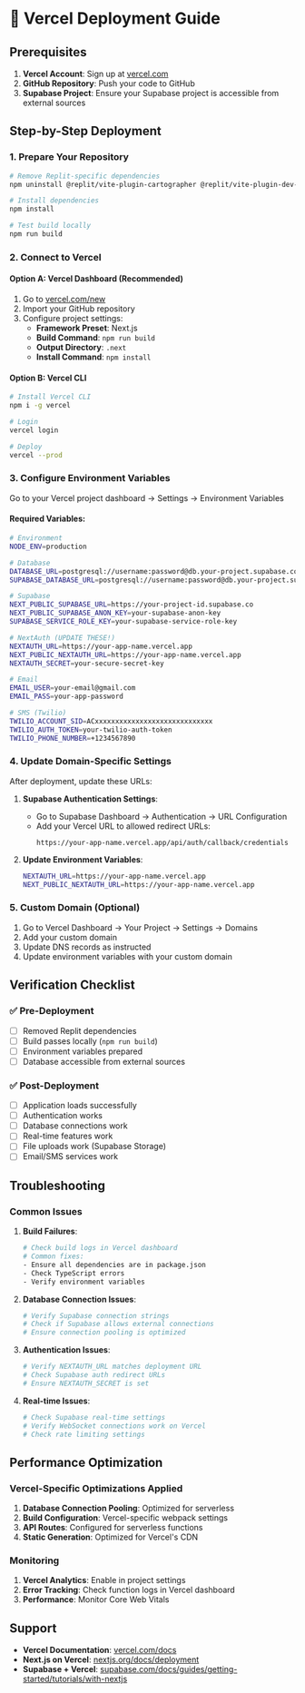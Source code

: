 # 🚀 Vercel Deployment Guide

## Prerequisites

1. **Vercel Account**: Sign up at [vercel.com](https://vercel.com)
2. **GitHub Repository**: Push your code to GitHub
3. **Supabase Project**: Ensure your Supabase project is accessible from external sources

## Step-by-Step Deployment

### 1. Prepare Your Repository

```bash
# Remove Replit-specific dependencies
npm uninstall @replit/vite-plugin-cartographer @replit/vite-plugin-dev-banner @replit/vite-plugin-runtime-error-modal

# Install dependencies
npm install

# Test build locally
npm run build
```

### 2. Connect to Vercel

#### Option A: Vercel Dashboard (Recommended)
1. Go to [vercel.com/new](https://vercel.com/new)
2. Import your GitHub repository
3. Configure project settings:
   - **Framework Preset**: Next.js
   - **Build Command**: `npm run build`
   - **Output Directory**: `.next`
   - **Install Command**: `npm install`

#### Option B: Vercel CLI
```bash
# Install Vercel CLI
npm i -g vercel

# Login
vercel login

# Deploy
vercel --prod
```

### 3. Configure Environment Variables

Go to your Vercel project dashboard → Settings → Environment Variables

#### Required Variables:

```bash
# Environment
NODE_ENV=production

# Database
DATABASE_URL=postgresql://username:password@db.your-project.supabase.co:5432/postgres
SUPABASE_DATABASE_URL=postgresql://username:password@db.your-project.supabase.co:5432/postgres

# Supabase
NEXT_PUBLIC_SUPABASE_URL=https://your-project-id.supabase.co
NEXT_PUBLIC_SUPABASE_ANON_KEY=your-supabase-anon-key
SUPABASE_SERVICE_ROLE_KEY=your-supabase-service-role-key

# NextAuth (UPDATE THESE!)
NEXTAUTH_URL=https://your-app-name.vercel.app
NEXT_PUBLIC_NEXTAUTH_URL=https://your-app-name.vercel.app
NEXTAUTH_SECRET=your-secure-secret-key

# Email
EMAIL_USER=your-email@gmail.com
EMAIL_PASS=your-app-password

# SMS (Twilio)
TWILIO_ACCOUNT_SID=ACxxxxxxxxxxxxxxxxxxxxxxxxxxxxx
TWILIO_AUTH_TOKEN=your-twilio-auth-token
TWILIO_PHONE_NUMBER=+1234567890
```

### 4. Update Domain-Specific Settings

After deployment, update these URLs:

1. **Supabase Authentication Settings**:
   - Go to Supabase Dashboard → Authentication → URL Configuration
   - Add your Vercel URL to allowed redirect URLs:
     ```
     https://your-app-name.vercel.app/api/auth/callback/credentials
     ```

2. **Update Environment Variables**:
   ```bash
   NEXTAUTH_URL=https://your-app-name.vercel.app
   NEXT_PUBLIC_NEXTAUTH_URL=https://your-app-name.vercel.app
   ```

### 5. Custom Domain (Optional)

1. Go to Vercel Dashboard → Your Project → Settings → Domains
2. Add your custom domain
3. Update DNS records as instructed
4. Update environment variables with your custom domain

## Verification Checklist

### ✅ Pre-Deployment
- [ ] Removed Replit dependencies
- [ ] Build passes locally (`npm run build`)
- [ ] Environment variables prepared
- [ ] Database accessible from external sources

### ✅ Post-Deployment
- [ ] Application loads successfully
- [ ] Authentication works
- [ ] Database connections work
- [ ] Real-time features work
- [ ] File uploads work (Supabase Storage)
- [ ] Email/SMS services work

## Troubleshooting

### Common Issues

1. **Build Failures**:
   ```bash
   # Check build logs in Vercel dashboard
   # Common fixes:
   - Ensure all dependencies are in package.json
   - Check TypeScript errors
   - Verify environment variables
   ```

2. **Database Connection Issues**:
   ```bash
   # Verify Supabase connection strings
   # Check if Supabase allows external connections
   # Ensure connection pooling is optimized
   ```

3. **Authentication Issues**:
   ```bash
   # Verify NEXTAUTH_URL matches deployment URL
   # Check Supabase auth redirect URLs
   # Ensure NEXTAUTH_SECRET is set
   ```

4. **Real-time Issues**:
   ```bash
   # Check Supabase real-time settings
   # Verify WebSocket connections work on Vercel
   # Check rate limiting settings
   ```

## Performance Optimization

### Vercel-Specific Optimizations Applied

1. **Database Connection Pooling**: Optimized for serverless
2. **Build Configuration**: Vercel-specific webpack settings
3. **API Routes**: Configured for serverless functions
4. **Static Generation**: Optimized for Vercel's CDN

### Monitoring

1. **Vercel Analytics**: Enable in project settings
2. **Error Tracking**: Check function logs in Vercel dashboard
3. **Performance**: Monitor Core Web Vitals

## Support

- **Vercel Documentation**: [vercel.com/docs](https://vercel.com/docs)
- **Next.js on Vercel**: [nextjs.org/docs/deployment](https://nextjs.org/docs/deployment)
- **Supabase + Vercel**: [supabase.com/docs/guides/getting-started/tutorials/with-nextjs](https://supabase.com/docs/guides/getting-started/tutorials/with-nextjs)
